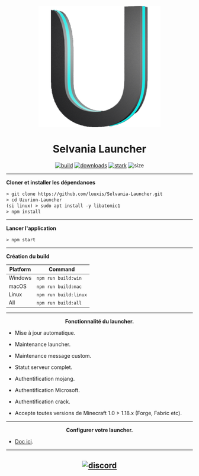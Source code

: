 <p align="center"><img src="../src/assets/images/icon.png" width="65%" height="65%" alt="icon-launcher"></p>

<h1 align="center">Selvania Launcher</h1>

[<p align="center">
<img src="https://img.shields.io/badge/build-bêta-orange.svg?style=social&logo=appveyor" alt="build">](https://github.com/luuxis/Selvania-Launcher/releases) 
[<img src="https://img.shields.io/badge/version-V3.0.0--beta.3-orange.svg?style=social&logo=appveyor" alt="downloads">](https://github.com/luuxis/Selvania-Launcher/releases) 
[<img src="https://img.shields.io/badge/plateforme-win,%20mac,%20linux-blue.svg?style=social&logo=appveyor" alt="stark">](https://github.com/luuxis/Selvania-Launcher/releases)
<img src="https://img.shields.io/github/languages/code-size/luuxis/Selvania-Launcher?style=social&logo=appveyor" alt="size">
</p>


---

**Cloner et installer les dépendances**

```console
> git clone https://github.com/luuxis/Selvania-Launcher.git
> cd Uzurion-Launcher
(si linux) > sudo apt install -y libatomic1
> npm install
```
---

**Lancer l'application**

```console
> npm start
```
---

**Création du build**

| Platform    | Command              |
| ----------- | -------------------- |
| Windows  | `npm run build:win`   |
| macOS    | `npm run build:mac`   |
| Linux    | `npm run build:linux` |
| All    | `npm run build:all` |

---

**<p align="center">Fonctionnalité du launcher.</p>**

- Mise à jour automatique.

- Maintenance launcher.

- Maintenance message custom.

- Statut serveur complet.

- Authentification mojang.

- Authentification Microsoft.

- Authentification crack.

- Accepte toutes versions de Minecraft 1.0 > 1.18.x (Forge, Fabric etc).

---
**<p align="center">Configurer votre launcher.</p>**

- [Doc ici](./wiki.md).

---

[<p align="center"><img src="https://discordapp.com/api/guilds/819729377650278420/embed.png?style=banner4" alt="discord">](https://discord.gg/e9q7Yr2cuQ) 
---

[releases]: https://github.com/luuxis/Selvania-Launcher/releases 'releases'
[build]: https://github.com/luuxis/Selvania-Launcher/releases 'build'



